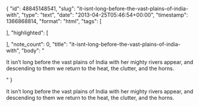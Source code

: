 {
  "id": 48845148541,
  "slug": "it-isnt-long-before-the-vast-plains-of-india-with",
  "type": "text",
  "date": "2013-04-25T05:46:54+00:00",
  "timestamp": 1366868814,
  "format": "html",
  "tags": [

  ],
  "highlighted": [

  ],
  "note_count": 0,
  "title": "it-isnt-long-before-the-vast-plains-of-india-with",
  "body": "<p>It isn&rsquo;t long before the vast plains of India with her mighty rivers appear, and descending to them we return to the heat, the clutter, and the horns.</p>"
}

<p>It isn&rsquo;t long before the vast plains of India with her mighty rivers appear, and descending to them we return to the heat, the clutter, and the horns.</p>